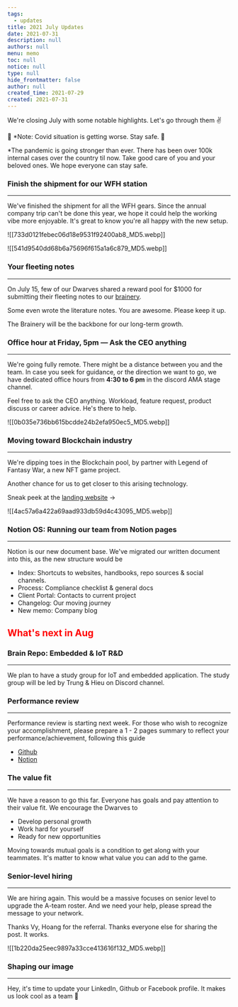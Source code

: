 ```yaml
---
tags: 
  - updates
title: 2021 July Updates
date: 2021-07-31
description: null
authors: null
menu: memo
toc: null
notice: null
type: null
hide_frontmatter: false
author: null
created_time: 2021-07-29
created: 2021-07-31
---
```


We're closing July with some notable highlights. Let's go through them ✌️

🚨 *Note: Covid situation is getting worse. Stay safe. 🦠

*The pandemic is going stronger than ever. There has been over 100k internal cases over the country til now. Take good care of you and your beloved ones. We hope everyone can stay safe.

### Finish the shipment for our WFH station

---

We've finished the shipment for all the WFH gears. Since the annual company trip can't be done this year, we hope it could help the working vibe more enjoyable. It's great to know you're all happy with the new setup.

<!-- column_list 26424a54-7fcc-43dd-8399-9c9e0bc5b319 -->

<!-- column 18beac08-4c7f-4b75-9e0f-93e89ac74aaf -->

![[733d0121febec06d18e9531f92400ab8_MD5.webp]]

<!-- column 8f3c7d97-a82b-45b7-ad40-5649485f3982 -->

![[541d9540dd68b6a75696f615a1a6c879_MD5.webp]]

### Your fleeting notes

---

On July 15, few of our Dwarves shared a reward pool for $1000 for submitting their fleeting notes to our [brainery](https://brain.d.foundation/). 

Some even wrote the literature notes. You are awesome. Please keep it up.

The Brainery will be the backbone for our long-term growth.


### Office hour at Friday, 5pm — Ask the CEO anything

---

<!-- column_list f3e81183-4d02-412a-92eb-45fae4f5721b -->

<!-- column cbc7f8e4-fdc3-41bb-9a8f-8ddc04dd2a66 -->

We're going fully remote. There might be a distance between you and the team. In case you seek for guidance, or the direction we want to go, we have dedicated office hours from **4:30 to 6 pm** in the discord AMA stage channel.

Feel free to ask the CEO anything. Workload, feature request, product discuss or career advice. He's there to help. 

<!-- column daea2df8-0e8a-4ed4-95a8-745776e817ea -->

![[0b035e736bb615bcdde24b2efa950ec5_MD5.webp]]


### Moving toward Blockchain industry

---

<!-- column_list 610eb106-ef35-4ec3-8c27-a61057f8a4dd -->

<!-- column 1bb00110-4546-491d-82e0-8cc52fa90968 -->

We're dipping toes in the Blockchain pool, by partner with Legend of Fantasy War, a new NFT game project. 

Another chance for us to get closer to this arising technology.

Sneak peek at the [landing website](http://legendfantasywar.com/) → 

<!-- column 56aabae4-c1a2-4d6d-b1db-19bbd5e740e9 -->

![[4ac57a6a422a69aad933db59d4c43095_MD5.webp]]

### Notion OS: Running our team from Notion pages

---

Notion is our new document base. We've migrated our written document into this, as the new structure would be

* Index: Shortcuts to websites, handbooks, repo sources & social channels.
* Process: Compliance checklist & general docs
* Client Portal: Contacts to current project 
* Changelog: Our moving journey
* New memo: Company blog

## <span style='color:red'>What's next in Aug</span>

### **Brain Repo: Embedded & IoT R&D**

---

We plan to have a study group for IoT and embedded application. The study group will be led by Trung & Hieu on Discord channel.

<!-- column_list 4b8fcf05-7d43-4de0-814c-9c27b306ca47 -->

<!-- column 0709182e-3b4a-40a3-bc2d-da92d36b9a15 -->

### **Performance review**

---

Performance review is starting next week. For those who wish to recognize your accomplishment, please prepare a 1 - 2 pages summary to reflect your performance/achievement, following this guide

* [Github](http://github.com/dwarvesf/handbook/blob/master/making-a-career.md#performance-review)
* [Notion](/548a540a40714f11915d631fd5cec53f#434d285816e34dcaa12f4bc652eb5bed)

### T**he value fit**

---

We have a reason to go this far. Everyone has goals and pay attention to their value fit. We encourage the Dwarves to

* Develop personal growth 
* Work hard for yourself
* Ready for new opportunities

Moving towards mutual goals is a condition to get along with your teammates. It's matter to know what value you can add to the game. 


<!-- column e49adfb4-eb43-48fb-97b8-a95244c6316a -->

### **Senior-level hiring**

---

We are hiring again. This would be a massive focuses on senior level to upgrade the A-team roster. And we need your help, please spread the message to your network.

Thanks Vy, Hoang for the referral. Thanks everyone else for sharing the post. It works.

![[1b220da25eec9897a33cce413616f132_MD5.webp]]


### Shaping our image

---

Hey, it's time to update your LinkedIn, Github or Facebook profile. It makes us look cool as a team 🚀
